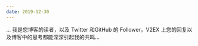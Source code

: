 ```yaml
---
date: 2019-12-30
---
```


... 我是您博客的读者，以及 Twitter 和GitHub 的 Follower，V2EX 上您的回复以及博客中的思考都能深深引起我的共鸣...